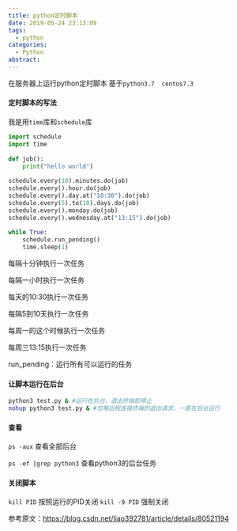 ```yaml
---
title: python定时脚本
date: 2019-05-24 23:13:09
tags:
  - python
categories:
  - Python
abstract:
---
```


在服务器上运行python定时脚本
基于`python3.7  centos7.3`

<!--more-->

#### 定时脚本的写法

我是用`time`库和`schedule`库

```python
import schedule
import time
 
def job():
    print("hello world")
 
schedule.every(10).minutes.do(job)
schedule.every().hour.do(job)
schedule.every().day.at("10:30").do(job)
schedule.every(5).to(10).days.do(job)
schedule.every().monday.do(job)
schedule.every().wednesday.at("13:15").do(job)
 
while True:
    schedule.run_pending()
    time.sleep(1)
```

每隔十分钟执行一次任务

每隔一小时执行一次任务

每天的10:30执行一次任务

每隔5到10天执行一次任务 

每周一的这个时候执行一次任务

每周三13:15执行一次任务

run_pending：运行所有可以运行的任务

#### 让脚本运行在后台

```sh
python3 test.py & #运行在后台，退出终端即停止
nohup python3 test.py & #忽略远程连接终端的退出请求，一直在后台运行
```

#### 查看

`ps -aux`  查看全部后台

`ps -ef |grep python3` 查看python3的后台任务

#### 关闭脚本

`kill PID`  按照运行的PID关闭
`kill -9 PID`  强制关闭

参考原文：https://blog.csdn.net/liao392781/article/details/80521194 

